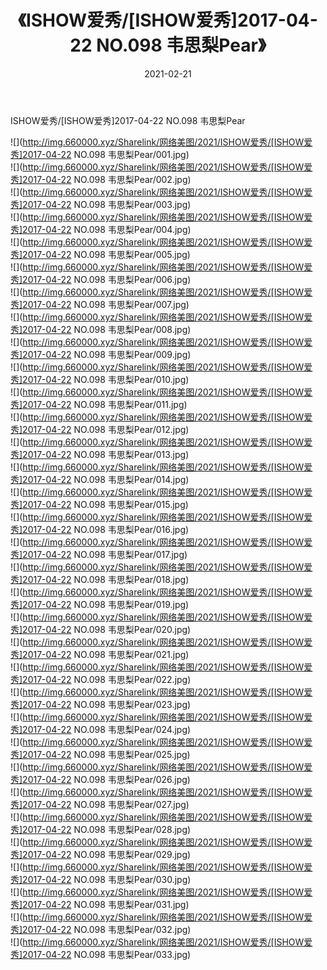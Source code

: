 ﻿---
layout: post
title:  《ISHOW爱秀/[ISHOW爱秀]2017-04-22 NO.098 韦思梨Pear》
date:   2021-02-21
img: http://img.660000.xyz/Sharelink/网络美图/2021/ISHOW爱秀/[ISHOW爱秀]2017-04-22 NO.098 韦思梨Pear/000.jpg
categories: [美女, 清纯, 唯美]
---

ISHOW爱秀/[ISHOW爱秀]2017-04-22 NO.098 韦思梨Pear

 ![](http://img.660000.xyz/Sharelink/网络美图/2021/ISHOW爱秀/[ISHOW爱秀]2017-04-22 NO.098 韦思梨Pear/001.jpg) <br>![](http://img.660000.xyz/Sharelink/网络美图/2021/ISHOW爱秀/[ISHOW爱秀]2017-04-22 NO.098 韦思梨Pear/002.jpg) <br>![](http://img.660000.xyz/Sharelink/网络美图/2021/ISHOW爱秀/[ISHOW爱秀]2017-04-22 NO.098 韦思梨Pear/003.jpg) <br>![](http://img.660000.xyz/Sharelink/网络美图/2021/ISHOW爱秀/[ISHOW爱秀]2017-04-22 NO.098 韦思梨Pear/004.jpg) <br>![](http://img.660000.xyz/Sharelink/网络美图/2021/ISHOW爱秀/[ISHOW爱秀]2017-04-22 NO.098 韦思梨Pear/005.jpg) <br>![](http://img.660000.xyz/Sharelink/网络美图/2021/ISHOW爱秀/[ISHOW爱秀]2017-04-22 NO.098 韦思梨Pear/006.jpg) <br>![](http://img.660000.xyz/Sharelink/网络美图/2021/ISHOW爱秀/[ISHOW爱秀]2017-04-22 NO.098 韦思梨Pear/007.jpg) <br>![](http://img.660000.xyz/Sharelink/网络美图/2021/ISHOW爱秀/[ISHOW爱秀]2017-04-22 NO.098 韦思梨Pear/008.jpg) <br>![](http://img.660000.xyz/Sharelink/网络美图/2021/ISHOW爱秀/[ISHOW爱秀]2017-04-22 NO.098 韦思梨Pear/009.jpg) <br>![](http://img.660000.xyz/Sharelink/网络美图/2021/ISHOW爱秀/[ISHOW爱秀]2017-04-22 NO.098 韦思梨Pear/010.jpg) <br>![](http://img.660000.xyz/Sharelink/网络美图/2021/ISHOW爱秀/[ISHOW爱秀]2017-04-22 NO.098 韦思梨Pear/011.jpg) <br>![](http://img.660000.xyz/Sharelink/网络美图/2021/ISHOW爱秀/[ISHOW爱秀]2017-04-22 NO.098 韦思梨Pear/012.jpg) <br>![](http://img.660000.xyz/Sharelink/网络美图/2021/ISHOW爱秀/[ISHOW爱秀]2017-04-22 NO.098 韦思梨Pear/013.jpg) <br>![](http://img.660000.xyz/Sharelink/网络美图/2021/ISHOW爱秀/[ISHOW爱秀]2017-04-22 NO.098 韦思梨Pear/014.jpg) <br>![](http://img.660000.xyz/Sharelink/网络美图/2021/ISHOW爱秀/[ISHOW爱秀]2017-04-22 NO.098 韦思梨Pear/015.jpg) <br>![](http://img.660000.xyz/Sharelink/网络美图/2021/ISHOW爱秀/[ISHOW爱秀]2017-04-22 NO.098 韦思梨Pear/016.jpg) <br>![](http://img.660000.xyz/Sharelink/网络美图/2021/ISHOW爱秀/[ISHOW爱秀]2017-04-22 NO.098 韦思梨Pear/017.jpg) <br>![](http://img.660000.xyz/Sharelink/网络美图/2021/ISHOW爱秀/[ISHOW爱秀]2017-04-22 NO.098 韦思梨Pear/018.jpg) <br>![](http://img.660000.xyz/Sharelink/网络美图/2021/ISHOW爱秀/[ISHOW爱秀]2017-04-22 NO.098 韦思梨Pear/019.jpg) <br>![](http://img.660000.xyz/Sharelink/网络美图/2021/ISHOW爱秀/[ISHOW爱秀]2017-04-22 NO.098 韦思梨Pear/020.jpg) <br>![](http://img.660000.xyz/Sharelink/网络美图/2021/ISHOW爱秀/[ISHOW爱秀]2017-04-22 NO.098 韦思梨Pear/021.jpg) <br>![](http://img.660000.xyz/Sharelink/网络美图/2021/ISHOW爱秀/[ISHOW爱秀]2017-04-22 NO.098 韦思梨Pear/022.jpg) <br>![](http://img.660000.xyz/Sharelink/网络美图/2021/ISHOW爱秀/[ISHOW爱秀]2017-04-22 NO.098 韦思梨Pear/023.jpg) <br>![](http://img.660000.xyz/Sharelink/网络美图/2021/ISHOW爱秀/[ISHOW爱秀]2017-04-22 NO.098 韦思梨Pear/024.jpg) <br>![](http://img.660000.xyz/Sharelink/网络美图/2021/ISHOW爱秀/[ISHOW爱秀]2017-04-22 NO.098 韦思梨Pear/025.jpg) <br>![](http://img.660000.xyz/Sharelink/网络美图/2021/ISHOW爱秀/[ISHOW爱秀]2017-04-22 NO.098 韦思梨Pear/026.jpg) <br>![](http://img.660000.xyz/Sharelink/网络美图/2021/ISHOW爱秀/[ISHOW爱秀]2017-04-22 NO.098 韦思梨Pear/027.jpg) <br>![](http://img.660000.xyz/Sharelink/网络美图/2021/ISHOW爱秀/[ISHOW爱秀]2017-04-22 NO.098 韦思梨Pear/028.jpg) <br>![](http://img.660000.xyz/Sharelink/网络美图/2021/ISHOW爱秀/[ISHOW爱秀]2017-04-22 NO.098 韦思梨Pear/029.jpg) <br>![](http://img.660000.xyz/Sharelink/网络美图/2021/ISHOW爱秀/[ISHOW爱秀]2017-04-22 NO.098 韦思梨Pear/030.jpg) <br>![](http://img.660000.xyz/Sharelink/网络美图/2021/ISHOW爱秀/[ISHOW爱秀]2017-04-22 NO.098 韦思梨Pear/031.jpg) <br>![](http://img.660000.xyz/Sharelink/网络美图/2021/ISHOW爱秀/[ISHOW爱秀]2017-04-22 NO.098 韦思梨Pear/032.jpg) <br>![](http://img.660000.xyz/Sharelink/网络美图/2021/ISHOW爱秀/[ISHOW爱秀]2017-04-22 NO.098 韦思梨Pear/033.jpg) <br>